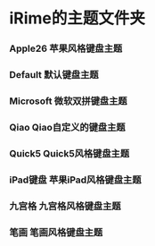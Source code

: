 # iRime的主题文件夹

### Apple26   		  苹果风格键盘主题
### Default   			默认键盘主题
### Microsoft   		微软双拼键盘主题
### Qiao   				Qiao自定义的键盘主题
### Quick5   			Quick5风格键盘主题
### iPad键盘   		苹果iPad风格键盘主题
### 九宫格   			九宫格风格键盘主题
### 笔画   				笔画风格键盘主题
